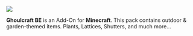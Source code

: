 <p align="left"><img src="https://i.imgur.com/8HfzuY5.png"></p>

**Ghoulcraft BE** is an Add-On for **Minecraft**. This pack contains outdoor & garden-themed items. Plants, Lattices, Shutters, and much more...
